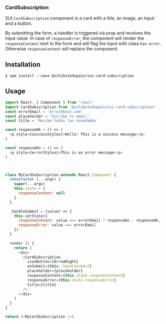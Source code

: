 
### CardSubscription

SUI `CardSubscription` component is a card with a title, an image, an input and a button.

By submitting the form, a handler is triggered via prop and receives the input value.
In case of `responseError`, the component will render the `responseContent` next to the form and will flag the input with class `has-error`. Otherwise `responseContent` will replace the component.

## Installation
```
$ npm install --save @schibstedspain/sui-card-subscription
```

## Usage
```js
import React, { Component } from 'react'
import CardSubscription from '@schibstedspain/sui-card-subscription'
const errorEmail = 'error@test.com'
const placeholder = 'Escribe tu email'
const title = 'Recibe todas las novedades'

const responseOk = () => (
  <p style={successStyles}>Hello! This is a success message</p>
)

const responseKo = () => (
  <p style={errorStyles}>This is an error message</p>
)



class MyCardSubscription extends React.Component {
  constructor (...args) {
    super(...args)
    this.state = {
      responseContent: null
    }
  }

  _handleSubmit = (value) => {
    this.setState({
      responseContent: value === errorEmail ? responseKo : responseOk,
      responseError: value === errorEmail
    })
  }

  render () {
    return (
      <div>
        <CardSubscription
          iconButton={ArrowRight}
          onSubmit={this._handleSubmit}
          placeholder={placeholder}
          responseContent={this.state.responseContent}
          responseError={this.state.responseError}
          title={title}
        />
      </div>
    )
  }
}

return (<MyCardSubscription />)
```
